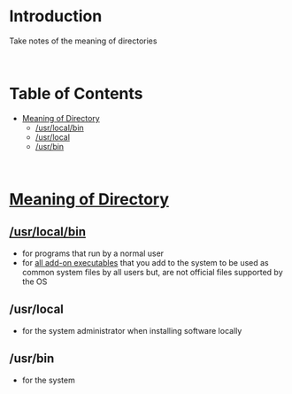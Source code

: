 <!-- omit in toc -->
# Introduction
Take notes of the meaning of directories

<br />

<!-- omit in toc -->
# Table of Contents
- [Meaning of Directory](#meaning-of-directory)
  - [/usr/local/bin](#usrlocalbin)
  - [/usr/local](#usrlocal)
  - [/usr/bin](#usrbin)

<br />

# [Meaning of Directory](https://www.howtogeek.com/117435/htg-explains-the-linux-directory-structure-explained/)

## [/usr/local/bin](https://unix.stackexchange.com/questions/4186/what-is-usr-local-bin)
* for programs that run by a normal user
* for [all add-on executables](https://www.quora.com/Whats-the-difference-between-usr-bin-and-usr-local-bin) that you add to the system to be used as common system files by all users but, are not official files supported by the OS
## /usr/local 
* for the system administrator when installing software locally

## /usr/bin
* for the system